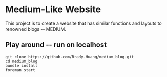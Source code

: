 # Medium-Like Website

This project is to create a website that has similar functions and layouts to renowned blogs -- MEDIUM.

## Play around -- run on localhost
```
git clone https://github.com/Brady-Huang/medium_blog.git
cd medium_blog
bundle install
foreman start

```

